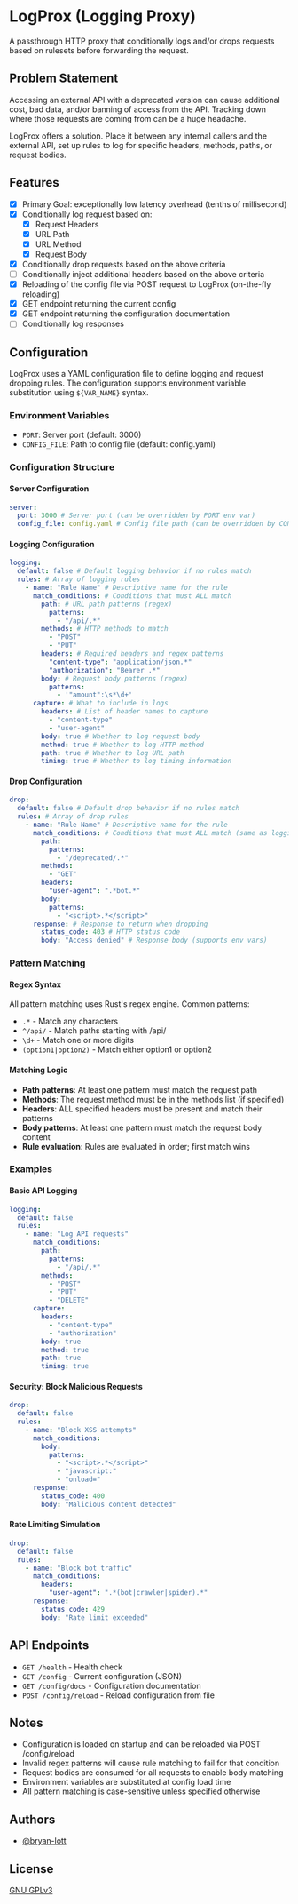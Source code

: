 # LogProx (Logging Proxy)

A passthrough HTTP proxy that conditionally logs and/or drops requests based on
rulesets before forwarding the request.

## Problem Statement

Accessing an external API with a deprecated version can cause additional cost,
bad data, and/or banning of access from the API. Tracking down where those
requests are coming from can be a huge headache.

LogProx offers a solution. Place it between any internal callers and the
external API, set up rules to log for specific headers, methods, paths, or
request bodies.

## Features

- [x] Primary Goal: exceptionally low latency overhead (tenths of millisecond)
- [x] Conditionally log request based on:
  - [x] Request Headers
  - [x] URL Path
  - [x] URL Method
  - [x] Request Body
- [x] Conditionally drop requests based on the above criteria
- [ ] Conditionally inject additional headers based on the above criteria
- [x] Reloading of the config file via POST request to LogProx (on-the-fly reloading)
- [x] GET endpoint returning the current config
- [x] GET endpoint returning the configuration documentation
- [ ] Conditionally log responses

## Configuration

LogProx uses a YAML configuration file to define logging and request dropping rules.
The configuration supports environment variable substitution using `${VAR_NAME}`
syntax.

### Environment Variables

- `PORT`: Server port (default: 3000)
- `CONFIG_FILE`: Path to config file (default: config.yaml)

### Configuration Structure

#### Server Configuration

```yaml
server:
  port: 3000 # Server port (can be overridden by PORT env var)
  config_file: config.yaml # Config file path (can be overridden by CONFIG_FILE env var)
```

#### Logging Configuration

```yaml
logging:
  default: false # Default logging behavior if no rules match
  rules: # Array of logging rules
    - name: "Rule Name" # Descriptive name for the rule
      match_conditions: # Conditions that must ALL match
        path: # URL path patterns (regex)
          patterns:
            - "/api/.*"
        methods: # HTTP methods to match
          - "POST"
          - "PUT"
        headers: # Required headers and regex patterns
          "content-type": "application/json.*"
          "authorization": "Bearer .*"
        body: # Request body patterns (regex)
          patterns:
            - '"amount":\s*\d+'
      capture: # What to include in logs
        headers: # List of header names to capture
          - "content-type"
          - "user-agent"
        body: true # Whether to log request body
        method: true # Whether to log HTTP method
        path: true # Whether to log URL path
        timing: true # Whether to log timing information
```

#### Drop Configuration

```yaml
drop:
  default: false # Default drop behavior if no rules match
  rules: # Array of drop rules
    - name: "Rule Name" # Descriptive name for the rule
      match_conditions: # Conditions that must ALL match (same as logging)
        path:
          patterns:
            - "/deprecated/.*"
        methods:
          - "GET"
        headers:
          "user-agent": ".*bot.*"
        body:
          patterns:
            - "<script>.*</script>"
      response: # Response to return when dropping
        status_code: 403 # HTTP status code
        body: "Access denied" # Response body (supports env vars)
```

### Pattern Matching

#### Regex Syntax

All pattern matching uses Rust's regex engine. Common patterns:

- `.*` - Match any characters
- `^/api/` - Match paths starting with /api/
- `\d+` - Match one or more digits
- `(option1|option2)` - Match either option1 or option2

#### Matching Logic

- **Path patterns**: At least one pattern must match the request path
- **Methods**: The request method must be in the methods list (if specified)
- **Headers**: ALL specified headers must be present and match their patterns
- **Body patterns**: At least one pattern must match the request body content
- **Rule evaluation**: Rules are evaluated in order; first match wins

### Examples

#### Basic API Logging

```yaml
logging:
  default: false
  rules:
    - name: "Log API requests"
      match_conditions:
        path:
          patterns:
            - "/api/.*"
        methods:
          - "POST"
          - "PUT"
          - "DELETE"
      capture:
        headers:
          - "content-type"
          - "authorization"
        body: true
        method: true
        path: true
        timing: true
```

#### Security: Block Malicious Requests

```yaml
drop:
  default: false
  rules:
    - name: "Block XSS attempts"
      match_conditions:
        body:
          patterns:
            - "<script>.*</script>"
            - "javascript:"
            - "onload="
      response:
        status_code: 400
        body: "Malicious content detected"
```

#### Rate Limiting Simulation

```yaml
drop:
  default: false
  rules:
    - name: "Block bot traffic"
      match_conditions:
        headers:
          "user-agent": ".*(bot|crawler|spider).*"
      response:
        status_code: 429
        body: "Rate limit exceeded"
```

## API Endpoints

- `GET /health` - Health check
- `GET /config` - Current configuration (JSON)
- `GET /config/docs` - Configuration documentation
- `POST /config/reload` - Reload configuration from file

## Notes

- Configuration is loaded on startup and can be reloaded via POST /config/reload
- Invalid regex patterns will cause rule matching to fail for that condition
- Request bodies are consumed for all requests to enable body matching
- Environment variables are substituted at config load time
- All pattern matching is case-sensitive unless specified otherwise

## Authors

- [@bryan-lott](https://www.github.com/bryan-lott)

## License

[GNU GPLv3](https://choosealicense.com/licenses/gpl-3.0/)
